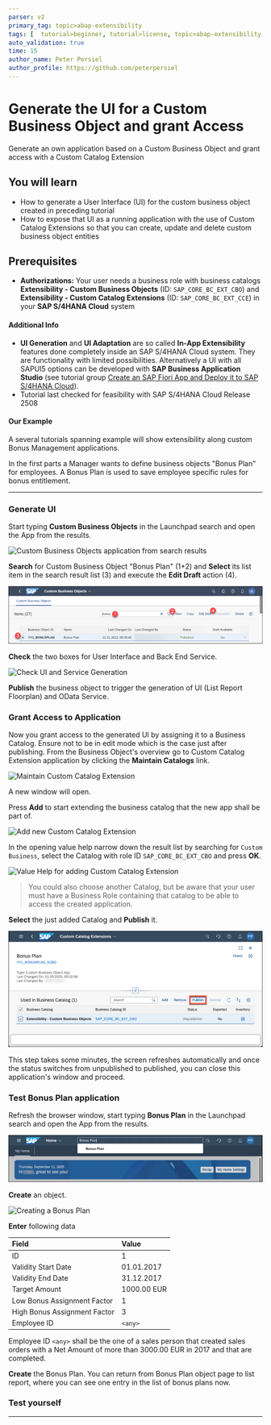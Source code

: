 ```yaml
---
parser: v2
primary_tag: topic>abap-extensibility
tags: [  tutorial>beginner, tutorial>license, topic>abap-extensibility, topic>cloud, products>sap-s-4hana ]
auto_validation: true
time: 15
author_name: Peter Persiel
author_profile: https://github.com/peterpersiel
---
```

<!--DONE with FYZ/100 -->
# Generate the UI for a Custom Business Object and grant Access

<!-- description -->Generate an own application based on a Custom Business Object and grant access with a Custom Catalog Extension

## You will learn

- How to generate a User Interface (UI) for the custom business object created in preceding tutorial
- How to expose that UI as a running application with the use of Custom Catalog Extensions so that you can create, update and delete custom business object entities

## Prerequisites  

- **Authorizations:** Your user needs a business role with business catalogs **Extensibility - Custom Business Objects** (ID: `SAP_CORE_BC_EXT_CBO`) and **Extensibility - Custom Catalog Extensions** (ID: `SAP_CORE_BC_EXT_CCE`) in your **SAP S/4HANA Cloud** system

#### Additional Info

- **UI Generation** and **UI Adaptation** are so called **In-App Extensibility** features done completely inside an SAP S/4HANA Cloud system. They are functionality with limited possibilities. Alternatively a UI with all SAPUI5 options can be developed with **SAP Business Application Studio** (see tutorial group [Create an SAP Fiori App and Deploy it to SAP S/4HANA Cloud](group.abap-custom-ui-s4hana-cloud)).
- Tutorial last checked for feasibility with SAP S/4HANA Cloud Release 2508

#### Our Example

A several tutorials spanning example will show extensibility along custom Bonus Management applications.

In the first parts a Manager wants to define business objects "Bonus Plan" for employees. A Bonus Plan is used to save employee specific rules for bonus entitlement.

---

### Generate UI

Start typing **Custom Business Objects** in the Launchpad search and open the App from the results.

![Custom Business Objects application from search results](FLP_search_resultCBO.png)

**Search** for Custom Business Object "Bonus Plan" (1+2) and **Select** its list item in the search result list (3) and execute the **Edit Draft** action (4).

![Open Custom Business Object from list](CBO_openFromList_decorated.png)

**Check** the two boxes for User Interface and Back End Service.

![Check UI and Service Generation](CBO_checkUiAndServiceGeneration.png)

**Publish** the business object to trigger the generation of UI (List Report Floorplan) and OData Service.

### Grant Access to Application

Now you grant access to the generated UI by assigning it to a Business Catalog. Ensure not to be in edit mode which is the case just after publishing. From the Business Object's overview go to Custom Catalog Extension application by clicking the **Maintain Catalogs** link.

![Maintain Custom Catalog Extension](CBO_maintainCCE.png)

A new window will open.

Press **Add** to start extending the business catalog that the new app shall be part of.

![Add new Custom Catalog Extension](CCE_add.png)

In the opening value help narrow down the result list by searching for `Custom Business`, select the Catalog with role ID `SAP_CORE_BC_EXT_CBO` and press **OK**.

![Value Help for adding Custom Catalog Extension](CCE_addValueHelp.png)

>You could also choose another Catalog, but be aware that your user must have a Business Role containing that catalog to be able to access the created application.

**Select** the just added Catalog and **Publish** it.

![Publishing Custom Catalog Extension](CCE_publish.png)

This step takes some minutes, the screen refreshes automatically and once the status switches from unpublished to published, you can close this application's window and proceed.

### Test Bonus Plan application

Refresh the browser window, start typing **Bonus Plan** in the Launchpad search and open the App from the results.

![Bonus Plans application from search results](FLP_search_resultBonusPlans.png)

**Create** an object.

![Creating a Bonus Plan](UI_Test_createBonusPlan.png)

**Enter** following data

| Field                        | Value       |
| :--------------------------- | :---------- |
| ID                           | 1           |
| Validity Start Date          | 01.01.2017  |
| Validity End Date            | 31.12.2017  |
| Target Amount                | 1000.00 EUR |
| Low Bonus Assignment Factor  | 1           |
| High Bonus Assignment Factor | 3           |
| Employee ID                  | `<any>`     |

Employee ID `<any>` shall be the one of a sales person that created sales orders with a Net Amount of more than 3000.00 EUR in 2017 and that are completed.

**Create** the Bonus Plan. You can return from Bonus Plan object page to list report, where you can see one entry in the list of bonus plans now.

### Test yourself

---
